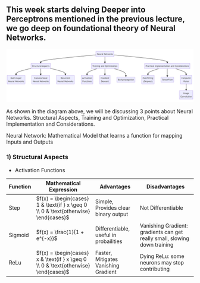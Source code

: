 ## This week starts delving Deeper into Perceptrons mentioned in the previous lecture, we go deep on foundational theory of Neural Networks. 

<div align="center">
<img src="./images/image-1.png" />
</div>

As shown in the diagram above, we will be discussing 3 points about Neural Networks. Structural Aspects, Training and Optimization, Practical Implementation and Considerations. 

Neural Network: Mathematical Model that learns a function for mapping Inputs and Outputs

### 1) Structural Aspects
* Activation Functions 

| Function | Mathematical Expression | Advantages    | Disadvantages       |
|----------|-------------------------|---------------|---------------------|
| Step     | $`f(x) = \begin{cases} 1 & \text{if } x \geq 0 \\ 0 & \text{otherwise} \end{cases}`$ | Simple, Provides clear binary output | Not Differentiable  |
| Sigmoid  | $`f(x) = \frac{1}{1 + e^{-x}}`$ | Differentiable, useful in probailities | Vanishing Gradient: gradients can get really small, slowing down training |
| ReLu     | $`f(x) = \begin{cases} x & \text{if } x \geq 0 \\ 0 & \text{otherwise} \end{cases}`$ | Faster, Mitigates Vanishing Gradient | Dying ReLu: some neurons may stop contributing |


